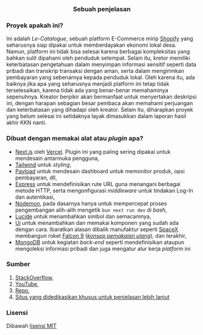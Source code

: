 ### <div align="center">Sebuah penjelasan</div>

### Proyek apakah ini?
Ini adalah *Le-Catalogue*, sebuah platform E-Commerce mirip [Shopify](https://www.shopify.com/id) yang seharusnya siap dipakai untuk memberdayakan ekonomi lokal desa. Namun, platform ini tidak bisa selesai karena berbagai kompleksitas yang bahkan sulit dipahami oleh penduduk setempat. Selain itu, kretor memiliki keterbatasan pengetahuan dalam menyimpan informasi sensitif seperti data pribadi dan transkrip transaksi dengan aman, serta dalam mengirimkan pembayaran yang sebenarnya kepada penduduk lokal. Oleh karena itu, ada baiknya jika apa yang seharusnya menjadi platform ini tetap tidak terselesaikan, karena tidak ada yang benar-benar memahaminya sepenuhnya. Kreator berpikir akan bermanfaat untuk menyertakan deskripsi ini, dengan harapan sebagian besar pembaca akan memahami perjuangan dan keterbatasan yang dihadapi oleh kreator. Selain itu, diharapkan proyek yang belum selesai ini setidaknya layak dimasukkan dalam laporan hasil akhir KKN nanti.

### Dibuat dengan memakai alat atau *plugin* apa?
- [Next.js](https://nextjs.org/) oleh [Vercel](https://vercel.com/dashboard). Plugin ini yang paling sering dipakai untuk mendesain antarmuka pengguna,
- [Tailwind](https://tailwindcss.com/) untuk *styling*,
- [Payload](https://payloadcms.com/) untuk mendesain dashboard untuk memonitor produk, opsi pembayaran, dll,
- [Express](https://expressjs.com/) untuk mendefinisikan rute URL guna menangani berbagai metode HTTP, serta mengonfigurasi *middleware* untuk tindakan Log-In dan autentikasi,
- [Nodemon](https://nodemon.io/), pada dasarnya hanya untuk mempercepat proses pengembangan alih-alih mengetik ``bun next run dev`` di *bash*,
- [Lucide](https://lucide.dev/) untuk menambahkan simbol dan semacamnya,
- [Ui](https://ui.shadcn.com/) untuk menambahkan dan memakai komponen yang sudah ada dengan cara. Ibaratkan alasan dibalik manufaktur seperti [SpaceX](https://www.spacex.com/) membangun roket [Falcon 9](https://www.spacex.com/vehicles/falcon-9/) (*[konsep pemakaian ulang](https://en.wikipedia.org/wiki/Reusable_launch_vehicle#)*), dan terakhir,
- [MongoDB](https://www.mongodb.com/) untuk kegiatan *back-end* seperti mendefinisikan ataupun mengoleksi informasi pribadi dan juga mengatur alur kerja *platform* ini

### Sumber
1. [StackOverflow](https://stackoverflow.com/questions/61937581/error-could-not-connect-to-any-servers-in-your-mongodb-atlas-cluster),
2. [YouTube](https://youtu.be/dQw4w9WgXcQ?si=fx5hPHy9vqr8WDRP),
3. [Repo](https://github.com/mariosemes/PornHub-downloader-python),
4. [Situs yang didedikasikan khusus untuk penjelasan lebih lanjut](https://catalogue-documentation.vercel.app/)

### Lisensi
Dibawah [lisensi MIT](/LICENSE)